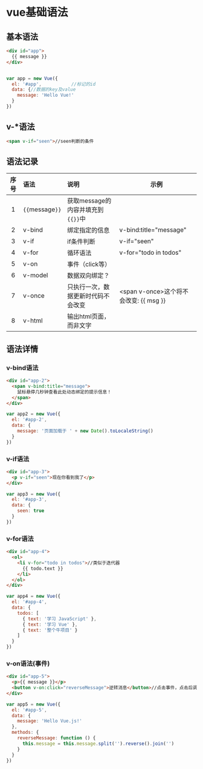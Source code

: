 # vue基础语法  

## 基本语法
```HTML
<div id="app">
  {{ message }}
</div>
```
```js

var app = new Vue({
  el: '#app',           //标记的id
  data: {//数据的key及value
    message: 'Hello Vue!'
  }
})
```
## v-*语法
```html
<span v-if="seen">//seen判断的条件
```

## 语法记录
序号|语法|说明|示例  
:--:|:--|:--|--  
1|`{{`message`}}`|获取message的内容并填充到`{{}}`中|  
2|v-bind|绑定指定的信息|v-bind:title="message"    
3|v-if|if条件判断|v-if="seen"  
4|v-for|循环语法|v-for="todo in todos"  
5|v-on|事件（click等）  
6|v-model|数据双向绑定？  
7|v-once|只执行一次，数据更新时代码不会改变|<span v-once\>这个将不会改变: {{ msg }}</span>
8|v-html|输出html页面，而非文字

## 语法详情
### v-bind语法
```HTML
<div id="app-2">
  <span v-bind:title="message">
    鼠标悬停几秒钟查看此处动态绑定的提示信息！
  </span>
</div>
```
```js
var app2 = new Vue({
  el: '#app-2',
  data: {
    message: '页面加载于 ' + new Date().toLocaleString()
  }
})
```
### v-if语法
```HTML
<div id="app-3">
  <p v-if="seen">现在你看到我了</p>
</div>
```
```js
var app3 = new Vue({
  el: '#app-3',
  data: {
    seen: true
  }
})
```
### v-for语法
```HTML
<div id="app-4">
  <ol>
    <li v-for="todo in todos">//类似于迭代器
      {{ todo.text }}
    </li>
  </ol>
</div>
```
```js
var app4 = new Vue({
  el: '#app-4',
  data: {
    todos: [
      { text: '学习 JavaScript' },
      { text: '学习 Vue' },
      { text: '整个牛项目' }
    ]
  }
})
```

### v-on语法(事件)
```HTML
<div id="app-5">
  <p>{{ message }}</p>
  <button v-on:click="reverseMessage">逆转消息</button>//点击事件，点击后调用指定的`methods`
</div>
```
```js
var app5 = new Vue({
  el: '#app-5',
  data: {
    message: 'Hello Vue.js!'
  },
  methods: {
    reverseMessage: function () {
      this.message = this.message.split('').reverse().join('')
    }
  }
})
```
